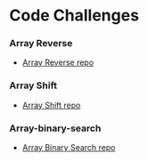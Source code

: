 
# Code Challenges

### Array Reverse
* [Array Reverse repo](https://github.com/shiratap/data-structures-and-algorithms/tree/master/code-challenges/401/arrayReverse)

### Array Shift
* [Array Shift repo](https://github.com/shiratap/data-structures-and-algorithms/tree/master/code-challenges/401/arrayShift)

### Array-binary-search
* [Array Binary Search repo](https://github.com/shiratap/data-structures-and-algorithms/tree/master/code-challenges/401/binarySearch)
